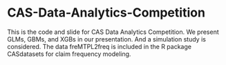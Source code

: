 # CAS-Data-Analytics-Competition

This is the code and slide for CAS Data Analytics Competition. We present GLMs, GBMs, and XGBs in our presentation. And a simulation study is considered. The data freMTPL2freq is included in the R package CASdatasets for claim frequency modeling. 
